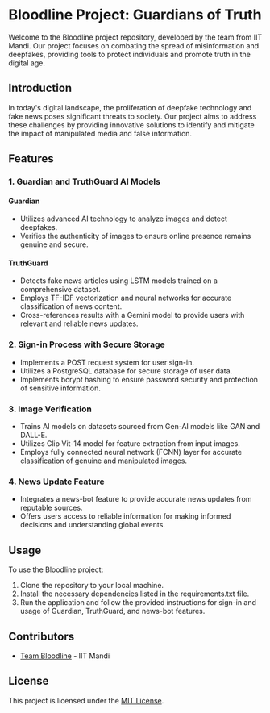 # Bloodline Project: Guardians of Truth

Welcome to the Bloodline project repository, developed by the team from IIT Mandi. Our project focuses on combating the spread of misinformation and deepfakes, providing tools to protect individuals and promote truth in the digital age.

## Introduction

In today's digital landscape, the proliferation of deepfake technology and fake news poses significant threats to society. Our project aims to address these challenges by providing innovative solutions to identify and mitigate the impact of manipulated media and false information.

## Features

### 1. Guardian and TruthGuard AI Models

#### Guardian
- Utilizes advanced AI technology to analyze images and detect deepfakes.
- Verifies the authenticity of images to ensure online presence remains genuine and secure.

#### TruthGuard
- Detects fake news articles using LSTM models trained on a comprehensive dataset.
- Employs TF-IDF vectorization and neural networks for accurate classification of news content.
- Cross-references results with a Gemini model to provide users with relevant and reliable news updates.

### 2. Sign-in Process with Secure Storage

- Implements a POST request system for user sign-in.
- Utilizes a PostgreSQL database for secure storage of user data.
- Implements bcrypt hashing to ensure password security and protection of sensitive information.

### 3. Image Verification

- Trains AI models on datasets sourced from Gen-AI models like GAN and DALL-E.
- Utilizes Clip Vit-14 model for feature extraction from input images.
- Employs fully connected neural network (FCNN) layer for accurate classification of genuine and manipulated images.

### 4. News Update Feature

- Integrates a news-bot feature to provide accurate news updates from reputable sources.
- Offers users access to reliable information for making informed decisions and understanding global events.

## Usage

To use the Bloodline project:
1. Clone the repository to your local machine.
2. Install the necessary dependencies listed in the requirements.txt file.
3. Run the application and follow the provided instructions for sign-in and usage of Guardian, TruthGuard, and news-bot features.

## Contributors

- [Team Bloodline](#) - IIT Mandi

## License

This project is licensed under the [MIT License](LICENSE).
